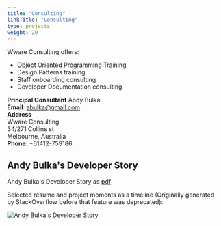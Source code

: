 ```yaml
---
title: "Consulting"
linkTitle: "Consulting"
type: projects
weight: 20
---
```


Wware Consulting offers:
- Object Oriented Programming Training
- Design Patterns training
- Staff onboarding consulting
- Developer Documentation consulting

**Principal Consultant** Andy Bulka  
**Email**: abulka@gmail.com  
**Address**  
Wware Consulting  
34/271 Collins st  
Melbourne, Australia  
**Phone**: +61412-759186  

## Andy Bulka's Developer Story

Andy Bulka's Developer Story as [pdf](/about/consulting/images/Andy-Bulka-StackOverflow-Developer-Story.pdf)

Selected resume and project moments as a timeline (Originally generated by StackOverflow before that feature was deprecated):


![Andy Bulka's Developer Story](/about/consulting/images/Andy-Bulka-StackOverflow-Developer-Story.png)

